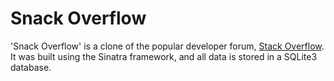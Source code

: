 # Snack Overflow

'Snack Overflow' is a clone of the popular developer forum, [Stack Overflow](http://stackoverflow.com/ "Stack Overflow").  It was built using the Sinatra framework, and all data is stored in a SQLite3 database. 
